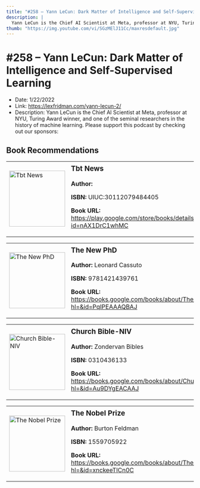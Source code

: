 ```yaml
---
title: "#258 – Yann LeCun: Dark Matter of Intelligence and Self-Supervised Learning"
description: |
  Yann LeCun is the Chief AI Scientist at Meta, professor at NYU, Turing Award winner, and one of the seminal researchers in the history of machine learning. Please support this podcast by checking out our sponsors:"
thumb: "https://img.youtube.com/vi/SGzMElJ11Cc/maxresdefault.jpg"
---
```


# #258 – Yann LeCun: Dark Matter of Intelligence and Self-Supervised Learning

  - Date: 1/22/2022
  - Link: https://lexfridman.com/yann-lecun-2/
  - Description: Yann LeCun is the Chief AI Scientist at Meta, professor at NYU, Turing Award winner, and one of the seminal researchers in the history of machine learning. Please support this podcast by checking out our sponsors:

## Book Recommendations

<table style="border: none;"><tr style="border: none;"><td style="border: none;"><img src="https://books.google.com/books/content?id=nAX1DrC1whMC&printsec=frontcover&img=1&zoom=1&edge=curl&source=gbs_api" alt="Tbt News" width="150" style="vertical-align: top;"></td><td style="border: none; vertical-align: top;"><h3 style='margin-top: 5'>Tbt News</h3><p><strong>Author:</strong> </p><p><strong>ISBN:</strong> UIUC:30112079484405</p><p><strong>Book URL:</strong> <a href="https://play.google.com/store/books/details?id=nAX1DrC1whMC">https://play.google.com/store/books/details?id=nAX1DrC1whMC</a></p></td></tr></table>
<table style="border: none;"><tr style="border: none;"><td style="border: none;"><img src="https://books.google.com/books/content?id=PqIPEAAAQBAJ&printsec=frontcover&img=1&zoom=1&edge=curl&source=gbs_api" alt="The New PhD" width="150" style="vertical-align: top;"></td><td style="border: none; vertical-align: top;"><h3 style='margin-top: 5'>The New PhD</h3><p><strong>Author:</strong> Leonard Cassuto</p><p><strong>ISBN:</strong> 9781421439761</p><p><strong>Book URL:</strong> <a href="https://books.google.com/books/about/The_New_PhD.html?hl=&id=PqIPEAAAQBAJ">https://books.google.com/books/about/The_New_PhD.html?hl=&id=PqIPEAAAQBAJ</a></p></td></tr></table>
<table style="border: none;"><tr style="border: none;"><td style="border: none;"><img src="https://books.google.com/books/content?id=Au9DYgEACAAJ&printsec=frontcover&img=1&zoom=1&source=gbs_api" alt="Church Bible-NIV" width="150" style="vertical-align: top;"></td><td style="border: none; vertical-align: top;"><h3 style='margin-top: 5'>Church Bible-NIV</h3><p><strong>Author:</strong> Zondervan Bibles</p><p><strong>ISBN:</strong> 0310436133</p><p><strong>Book URL:</strong> <a href="https://books.google.com/books/about/Church_Bible_NIV.html?hl=&id=Au9DYgEACAAJ">https://books.google.com/books/about/Church_Bible_NIV.html?hl=&id=Au9DYgEACAAJ</a></p></td></tr></table>
<table style="border: none;"><tr style="border: none;"><td style="border: none;"><img src="https://books.google.com/books/content?id=xnckeeTICn0C&printsec=frontcover&img=1&zoom=1&edge=curl&source=gbs_api" alt="The Nobel Prize" width="150" style="vertical-align: top;"></td><td style="border: none; vertical-align: top;"><h3 style='margin-top: 5'>The Nobel Prize</h3><p><strong>Author:</strong> Burton Feldman</p><p><strong>ISBN:</strong> 1559705922</p><p><strong>Book URL:</strong> <a href="https://books.google.com/books/about/The_Nobel_Prize.html?hl=&id=xnckeeTICn0C">https://books.google.com/books/about/The_Nobel_Prize.html?hl=&id=xnckeeTICn0C</a></p></td></tr></table>

